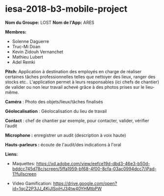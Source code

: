 # iesa-2018-b3-mobile-project

**Nom du Groupe:** LOST
**Nom de l'App:** ARES

**Membres:** 
- Solenne Daguerre 
- Truc-Mi Doan
- Kevin Zidouh Vernanchet
- Mathieu Lubert
- Adel Remki

**Pitch:** 
Application à destination des employés en charge de réaliser certaines tâches professionnelles telles que nettoyer des lieux, ranger des stocks etc.. L'application permet à leurs responsables (ici chefs de chantier) de valider ou non leur travail achevé grâce à des photos prises sur le lieu-même. 

**Caméra** : Photo des objets/lieux/tâches finalisés

**Géolocalisation** : Géolocalisation du lieu de travail

**Contact** : chef de chantier par exemple, pour contacter, valider, vérifier l’audit

**Microphone :** enregistrer un audit (description à voix haute)

**Hauts-parleurs :** écoute de l'audit/des indications à l'oral


**Liens:** 
- Maquettes: <https://xd.adobe.com/view/eefce19d-dbd3-46e3-b50d-bddcc745d78c/screen/5ffa1959-bf68-4f00-8cfa-03ac0994dcc7/iPad-1?fullscreen>

- Video Gamification: <https://drive.google.com/open?id=1qcZ2P3JJ_4KjJlSojHJ34tw40YHMtbPW>

